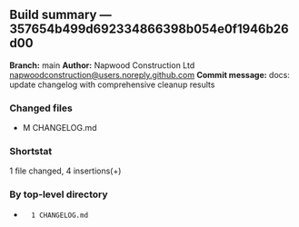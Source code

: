 ## Build summary — 357654b499d692334866398b054e0f1946b26d00

**Branch:** main **Author:** Napwood Construction Ltd <napwoodconstruction@users.noreply.github.com>
**Commit message:** docs: update changelog with comprehensive cleanup results

### Changed files

- M CHANGELOG.md

### Shortstat

1 file changed, 4 insertions(+)

### By top-level directory

-       1 CHANGELOG.md
